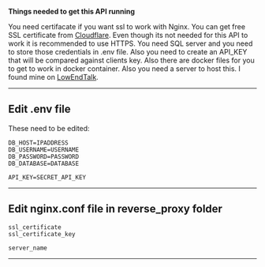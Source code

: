 **Things needed to get this API running**

You need certifacate if you want ssl to work with Nginx. You can get free SSL certificate from [Cloudflare](https://www.cloudflare.com/). Even though its not needed for this API to work it is recommended to use HTTPS. You need SQL server and you need to store those credentials in .env file. Also you need to create an API_KEY that will be compared against clients key. Also there are docker files for you to get to work in docker container. Also you need a server to host this. I found mine on [LowEndTalk](https://lowendtalk.com/).

---

## Edit .env file

These need to be edited:

```
DB_HOST=IPADDRESS
DB_USERNAME=USERNAME
DB_PASSWORD=PASSWORD
DB_DATABASE=DATABASE

API_KEY=SECRET_API_KEY
```

---

## Edit nginx.conf file in reverse_proxy folder

```
ssl_certificate
ssl_certificate_key

server_name
```
---